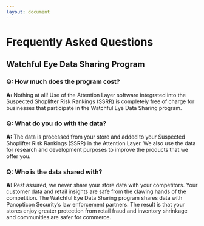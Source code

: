 ```yaml
---
layout: document
---
```

# Frequently Asked Questions

## Watchful Eye Data Sharing Program

### Q: How much does the program cost?

**A:** Nothing at all! Use of the Attention Layer software integrated into the Suspected Shoplifter Risk Rankings (SSRR) is completely free of charge for businesses that participate in the Watchful Eye Data Sharing program.

### Q: What do you do with the data?

**A:** The data is processed from your store and added to your Suspected Shoplifter Risk Rankings (SSRR) in the Attention Layer. We also use the data for research and development purposes to improve the products that we offer you.

### Q: Who is the data shared with?

**A:** Rest assured, we never share your store data with your competitors. Your customer data and retail insights are safe from the clawing hands of the competition. The Watchful Eye Data Sharing program shares data with Panopticon Security’s law enforcement partners. The result is that your stores enjoy greater protection from retail fraud and inventory shrinkage and communities are safer for commerce.
